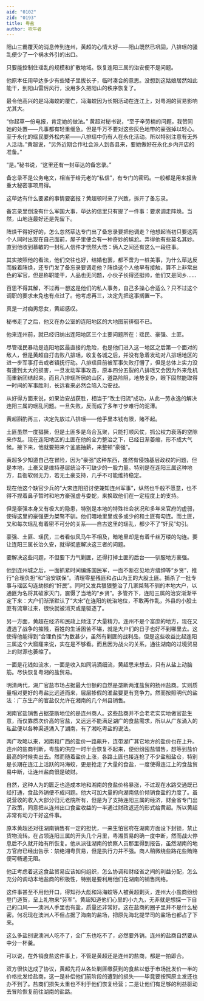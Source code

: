 ```yaml
---
aid: "0102"
zid: "0193"
title: 粤盐
author: 吹牛者
---
```


阳山三霸覆灭的消息传到连州，黄超的心情大好――阳山既然已巩固，八排瑶的骚乱便少了一个祸水外引的出口。

只要能控制住瑶乱的规模和扩散地域。恢复连阳三属的治安便不是问题。

他原本任用荜达多少有些矮子里拔长子，临时凑合的意思。没想到这姑娘居然如此能干，到阳山雷厉风行，没用多久把阳山的秩序恢复了。

最令他高兴的是冯海蛟的覆亡，冯海蛟因为长期活动在连江上，对粤湘的贸易影响尤其大。

“你起草一份电报，肯定她的做法。” 黄超对秘书说，“至于辛劳楠的问题，我赞同她的处置――凡事都有轻重缓急。但是千万不要对这些灰色地带的豪强掉以轻心。至于永化的瑶民要外松内紧――八排瑶中仍有人在永化活动。所以特别注意有无外人活动。”黄超说，“另外近期合作社会派人到各县来，要她做好在永化乡内开店的准备。”

“是。”秘书说，“这里还有一封荜达的备忘录。”

备忘录不是公务电文，相当于给元老的“私信”，有专门的密码。一般都是用来报告重大秘密事项用得。

这荜达有什么要紧的事情要密报？黄超顿时来了兴致，拆开了备忘录。

备忘录里倒没有什么军国大事，荜达的信里只有提了一件事：要求调走阵焕。当然，山地连最好还是先留下。

阵焕干得好好的，怎么忽然荜达专门出了备忘录要把他调走？他想起当初只要这两个人同时出现在自己面前，屋子里便会有一种奇妙的尴尬。弄得他有些莫名其妙。直到他收到慕敏的一封私人信件才恍然大悟：俩人之间还有这么一段往事。

其实按照他的看法，他们交往也好，结婚也罢，都不啻为一桩美事，为什么荜达反而躲着阵焕，还专门发了备忘录要调走他？阵焕这个人他早有接触，算不上非常出色的军官，但是称职能干，人品也无问题，小伙子长得还挺帅，他们又是同乡……

百思不得其解，不过再一想这是他们的私人事务，自己多操心合适么？只不过这个调职的要求未免也有点过了。他考虑再三，决定先把这事搁置一下。

真是一对痴男怨女，黄超感叹。

秘书走了之后，他又在办公室的连阳地区的大地图前徘徊不已。

他来连州前，就已经归纳出连阳地区三个主要问题所在：瑶民、豪强、土匪。

尽管瑶民暴动是连阳地区最直接的危险，也是他们进入这一地区之后第一个面对的敌人，但是黄超自打击败八排瑶，收复各城之后，并没有急着发动对八排瑶地区的进一步军事打击或者镇抚行动。八排瑶目前被军事失败打懵了，但是总体上实力没有遭到太大的损害，一旦发动军事攻击，原本四分五裂的八排瑶又会因为外来危机而重新团结起来。而且八排瑶所居的山区，道路险阻，地势复杂，眼下固然能取得一时间的军事胜利，长远看来必然会陷入治安战。

从好得方面来说，如果治安战获胜，相当于“改土归流”成功，从此一劳永逸的解决连阳三属的瑶乱问题。一旦失败，反而成了多年寸步难行的泥潭。

黄超斟酌再三，决定先放过八排瑶――他手里本钱有限，赌不起。

土匪虽然一度猖獗，但是土匪多是乌合瓦聚，只能打顺风仗，抓公权力衰落的空隙来作乱。现在连阳地区的土匪在他的全力整治之下，已经日渐萎缩，形不成大气候。接下来，他就要把来个釜底抽薪，来整顿“豪强”。

黄超多少知道自己在冒险，因为“豪强”这种东西，虽然有侵蚀基层政权的问题，但是本地，土豪又是维持基层统治不可缺少的一股力量。特别是在连阳三属这种地方，县衙软弱无力，若无土豪支持，几乎不可能维持稳定。

现在他这个缺官少兵的“大宋连阳招讨使兼知连州军事”，纵然也千般不愿意，也不得不捏着鼻子暂时和地方豪强虚与委蛇，来换取他们在一定程度上的支持。

但是豪强本身又有极大的隐患，特别是本地的特殊社会状况和多年来官府的虚弱，使得这里的豪强更为桀骜不驯。他们暗地里里或多或少的和土匪有勾连。而土匪，又和每次瑶乱有着密不可分的关系――自古这里的瑶乱，都少不了“奸民”勾引。

豪强、土匪、瑶民，三者看似风马牛不相及，暗地里却是有着千丝万缕的勾连。要让连阳三属长治久安，就得彻底解决这三者的问题。

要解决这些问题，不但要下力气剿匪，还得打掉土匪的后台――驯服地方豪强。

他到连州城之后，一面抓紧时间编练国民军，一面不断召见地方缙绅等“乡贤”，推行“合理负担”和“治安联保”。清理零星残匪和占山为王的大股土匪。捕杀了一批专事与瑶区勾连劫掠的“奸民”。同时又发兵狠狠整治了几家桀骜不驯的本地大户，以通匪为名将其破家灭门，震慑了当地的“乡贤”。多管齐下，连阳三属的治安渐渐平定下来：大户们渐渐默认了“大宋”在连阳的统治地位，不敢再作乱，外县的小股土匪有流窜过来，很快就被消灭或是驱逐了。

另一方面，黄超在经济和民政上倾注了大量精力。连州不是个富庶的地方，现在又遭遇了战争的摧残，百姓的生活困苦不堪，就是大户们的日子也好不到哪里去。这使得他能得到“合理负担”为数甚少，虽然有剿匪的战利品，但是这些收益比起连阳三属这个大窟窿来说，实在是不够看。而且因为战火的关系，通往湖南的过境贸易上的财源也萎缩了。

一面是花钱如流水，一面是收入如同涓滴细流，黄超思来想去，只有从盐上动脑筋。尽快恢复粤湘的盐贸易。

明清两代，湖广官盐市场占据最大份额的自然是垄断两淮盐贸的扬州盐商。实则质量相对更好的粤盐比远道而来，层层掺假的淮盐要更有竞争力。然而按照明代的盐法：广东生产的官盐仅允许在湘南的几个州县销售。

湘南官盐销售占据垄断地位的是连州商人。这些盐商并不会老老实实地做官盐生意，而仅靠质次价高的官盐，又远远不能满足湖广的食盐需求，所以从广东涌入的私盐便以各种渠道涌入了湖南，有了湘吃粤盐的说法。

两广攻略以来，湘南和广西的盐价一路飙升，连带湖广其它地方的盐价也在上升。连州的盐商判断，粤盐的供应一时半会恢复不起来，便纷纷囤盐惜售，想等到盐价最高的时候卖出去。然而随着盐价上涨，各路土匪也接连抢了不少盐船盐仓，特别是长期在连江上活跃的冯海蛟，更是抢走了大量的食盐，一度使得连江上的食盐贸易中断，让连州盐商很是破财。

自然，这种人为的匮乏也造成本地和湘南的食盐价格暴涨，不过现在水路交通既已经打通，食盐外销便不成问题。他大可加大量的向湖南低价倾销食盐的力度了。虽说营收的收入大部分归元老院所有，但是为了支持连阳三属的经济，财金省专门出了政策，同意把从连州出口食盐收益的一半通过财政返还的形式给黄超。所以黄超非常有动力干好这件事。

原本黄超还对往湖南销售有一定的担忧，一来生怕官府在湖南方面设下封锁，禁止货物流转。在占领连阳三属的开头几个月里，粤湘贸易的确一度中断，然而战火停息后不久就开始有所恢复。他从派往湖南的侦察人员那里得到报告，虽然湖南的地方官府已经出告示：禁绝湘粤贸易，但是执行力并不强。商人稍微绕些路花些贿赂便可畅通无阻。

他正考虑着这这食盐贸易应该如何组织，怎么协调和财经省之间的利益分配，怎么充分的调动本地盐商的积极性，特别是要利用他们在湖南的销售网络。

这件事甚至不用他开口，得知孙大彪和冯海蛟等人被黄超剿灭，连州大小盐商纷纷登门道贺，呈上礼物来“劳军”。黄超知道他们心里的小九九，无非就是想探一下自己的口风――澳洲人手里也有盐，质量还非常好。这在盐商的圈子里并不是什么秘密。何况现在澳洲人不但占据了海南的盐场，把原先海北提举司的盐场也都占了下来。

这么多盐别说澳洲人吃不了，全广东也吃不了，必然要外销。连州的盐商自然要从中分一杯羹。

可以说，在外销食盐这件事上，不管是黄超还是连州的盐商，都是一拍即合。

双方很快达成了协议，黄超先将从各处剿匪缴获到的食盐以低于市场批发价一半的价格批发给盐商，这一是补偿他们前阶段的遭到的损失――毕竟要按照原主发还也办不到了。盐商们损失太重也不利于他们恢复经营；二是让他们有足够的利益驱动去冒险恢复前往湖南的盐路。

